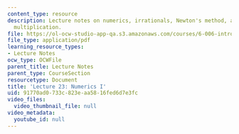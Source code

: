 ```yaml
---
content_type: resource
description: Lecture notes on numerics, irrationals, Newton's method, and high precision
  multiplication.
file: https://ol-ocw-studio-app-qa.s3.amazonaws.com/courses/6-006-introduction-to-algorithms-spring-2008/91770ad0733c823eaa5816fed6d7e3fc_lec23.pdf
file_type: application/pdf
learning_resource_types:
- Lecture Notes
ocw_type: OCWFile
parent_title: Lecture Notes
parent_type: CourseSection
resourcetype: Document
title: 'Lecture 23: Numerics I'
uid: 91770ad0-733c-823e-aa58-16fed6d7e3fc
video_files:
  video_thumbnail_file: null
video_metadata:
  youtube_id: null
---
```

